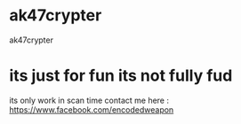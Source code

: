 # ak47crypter
ak47crypter

# its just for fun its not fully fud
its only work in scan time
contact me here : https://www.facebook.com/encodedweapon

